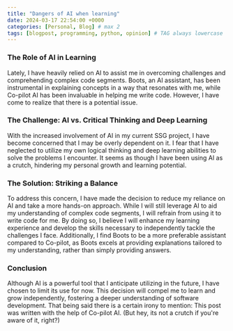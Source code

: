 ```yaml
---
title: "Dangers of AI when learning"
date: 2024-03-17 22:54:00 +0000
categories: [Personal, Blog] # max 2
tags: [blogpost, programming, python, opinion] # TAG always lowercase
---
```


### The Role of AI in Learning

Lately, I have heavily relied on AI to assist me in overcoming challenges and comprehending complex code segments. Boots, an AI assistant, has been instrumental in explaining concepts in a way that resonates with me, while Co-pilot AI has been invaluable in helping me write code. However, I have come to realize that there is a potential issue.

### The Challenge: AI vs. Critical Thinking and Deep Learning

With the increased involvement of AI in my current SSG project, I have become concerned that I may be overly dependent on it. I fear that I have neglected to utilize my own logical thinking and deep learning abilities to solve the problems I encounter. It seems as though I have been using AI as a crutch, hindering my personal growth and learning potential.

### The Solution: Striking a Balance

To address this concern, I have made the decision to reduce my reliance on AI and take a more hands-on approach. While I will still leverage AI to aid my understanding of complex code segments, I will refrain from using it to write code for me. By doing so, I believe I will enhance my learning experience and develop the skills necessary to independently tackle the challenges I face. Additionally, I find Boots to be a more preferable assistant compared to Co-pilot, as Boots excels at providing explanations tailored to my understanding, rather than simply providing answers.

### Conclusion

Although AI is a powerful tool that I anticipate utilizing in the future, I have chosen to limit its use for now. This decision will compel me to learn and grow independently, fostering a deeper understanding of software development. That being said there is a certain irony to mention: This post was written with the help of Co-pilot AI. (But hey, its not a crutch if you're aware of it, right?)
